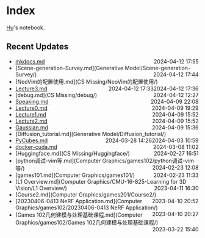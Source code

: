 
# Index

[Hu](https://zhuhu00.top/)'s notebook.

## Recent Updates
- [mkdocs.md](Miscellaneous/mkdocs/) <span style="float: right;">2024-04-12 17:55</span>
- [Scene-generation-Survey.md](Generative Model/Scene-generation-Survey/) <span style="float: right;">2024-04-12 17:44</span>
- [NeoVim的配置使用.md](CS Missing/NeoVim的配置使用/) <span style="float: right;">2024-04-12 17:36</span>
- [Lecture3.md](InternLM2-note/Lecture3/) <span style="float: right;">2024-04-12 17:33</span>
- [debug.md](CS Missing/debug/) <span style="float: right;">2024-04-12 12:27</span>
- [Speaking.md](English/Speaking/) <span style="float: right;">2024-04-09 22:08</span>
- [Lecture0.md](InternLM2-note/Lecture0/) <span style="float: right;">2024-04-09 19:29</span>
- [Lecture1.md](InternLM2-note/Lecture1/) <span style="float: right;">2024-04-09 15:52</span>
- [Lecture2.md](InternLM2-note/Lecture2/) <span style="float: right;">2024-04-09 15:52</span>
- [Gaussian.md](Gaussian/) <span style="float: right;">2024-04-09 15:36</span>
- [Diffusion_tutorial.md](Generative Model/Diffusion_tutorial/) <span style="float: right;">2024-04-03 10:59</span>
- [PyCubes.md](python/PyCubes/) <span style="float: right;">2024-03-28 14:26</span>
- [docker-cuda.md](docker/docker-cuda/) <span style="float: right;">2024-03-08 11:02</span>
- [Huggingface.md](CS Missing/Huggingface/) <span style="float: right;">2024-02-27 16:51</span>
- [python调试-vim等.md](Computer Graphics/games102/python调试-vim等/) <span style="float: right;">2024-02-23 12:08</span>
- [games101.md](Computer Graphics/games101/) <span style="float: right;">2024-02-23 11:33</span>
- [L1 Overview.md](Computer Graphics/CMU-16-825-Learning for 3D Vision/L1 Overview/) <span style="float: right;">2023-04-11 16:30</span>
- [Course2.md](Computer Graphics/games201/Course2/) <span style="float: right;">2023-04-10 20:52</span>
- [20230406-0413 NeRF Application.md](Computer Graphics/games102/20230406-0413 NeRF Application/) <span style="float: right;">2023-04-10 20:27</span>
- [Games 102几何建模与处理基础课程.md](Computer Graphics/games102/Games 102几何建模与处理基础课程/) <span style="float: right;">2023-03-22 15:40</span>
